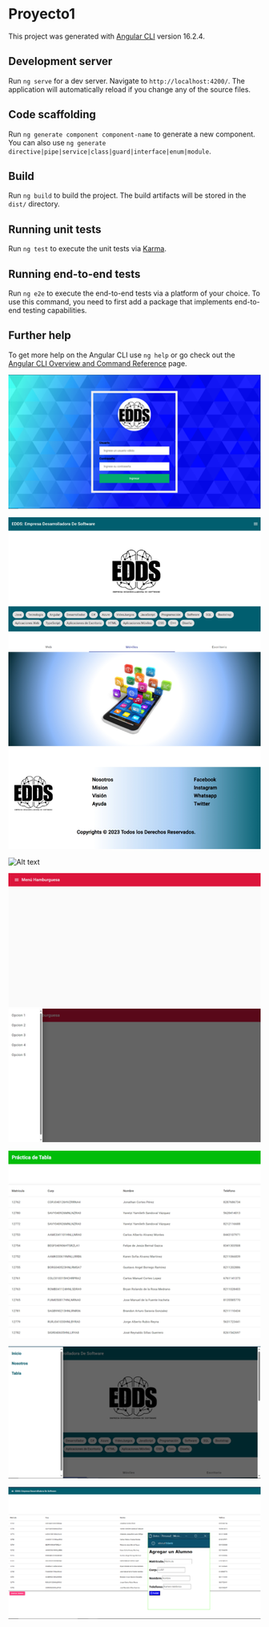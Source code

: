 # Proyecto1

This project was generated with [Angular CLI](https://github.com/angular/angular-cli) version 16.2.4.

## Development server

Run `ng serve` for a dev server. Navigate to `http://localhost:4200/`. The application will automatically reload if you change any of the source files.

## Code scaffolding

Run `ng generate component component-name` to generate a new component. You can also use `ng generate directive|pipe|service|class|guard|interface|enum|module`.

## Build

Run `ng build` to build the project. The build artifacts will be stored in the `dist/` directory.

## Running unit tests

Run `ng test` to execute the unit tests via [Karma](https://karma-runner.github.io).

## Running end-to-end tests

Run `ng e2e` to execute the end-to-end tests via a platform of your choice. To use this command, you need to first add a package that implements end-to-end testing capabilities.

## Further help

To get more help on the Angular CLI use `ng help` or go check out the [Angular CLI Overview and Command Reference](https://angular.io/cli) page.

<!-- Login -->
![Alt text](image.png)
<!-- Inicio -->
![Alt text](image-2.png)
<!-- Nosotros -->
![Alt text](image-3.png)
<!-- Menu -->
![Alt text](image-4.png)
![Alt text](image-5.png)
<!-- Tabla -->
![Alt text](image-6.png)
<!-- Menu funcional para cada practica -->
![Alt text](image-7.png)
<!-- Ventana emergente -->
![Alt text](image-8.png)
